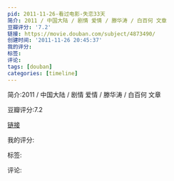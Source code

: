 ```yaml
---
pid: 2011-11-26-看过电影-失恋33天
简介: 2011 / 中国大陆 / 剧情 爱情 / 滕华涛 / 白百何 文章
豆瓣评分: '7.2'
链接: https://movie.douban.com/subject/4873490/
创建时间: '2011-11-26 20:45:37'
我的评分:
标签:
评论:
tags: [douban]
categories: [timeline]
---
```

简介:2011 / 中国大陆 / 剧情 爱情 / 滕华涛 / 白百何 文章

豆瓣评分:7.2

[链接](https://movie.douban.com/subject/4873490/)

我的评分:

标签:

评论:

